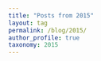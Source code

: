 ```yaml
---
title: "Posts from 2015"
layout: tag
permalink: /blog/2015/
author_profile: true
taxonomy: 2015
---
```

